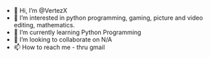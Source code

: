 - 👋 Hi, I’m @VertezX
- 👀 I’m interested in python programming, gaming, picture and video editing, mathematics.
- 🌱 I’m currently learning Python Programming
- 💞️ I’m looking to collaborate on N/A
- 📫 How to reach me - thru gmail

<!---
VertezX/VertezX is a ✨ special ✨ repository because its `README.md` (this file) appears on your GitHub profile.
You can click the Preview link to take a look at your changes.
--->
